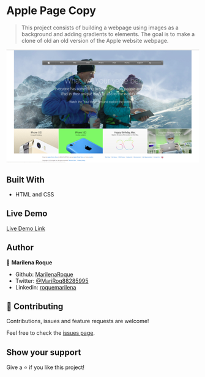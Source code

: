 # Apple Page Copy

> This project consists of building a webpage using images as a background and adding gradients to elements. The goal is to make a clone of old an old version of the Apple website webpage.

![screenshot](assets/img/screenshot.png)



## Built With

- HTML and CSS

## Live Demo

[Live Demo Link](https://marilenaroque.github.io/AppleProject/)




## Author

👤 **Marilena Roque**

- Github: [MarilenaRoque](https://github.com/MarilenaRoque)
- Twitter: [@MariRoq88285995](https://twitter.com/MariRoq88285995)
- Linkedin: [roquemarilena](https://www.linkedin.com/in/roquemarilena/)



## 🤝 Contributing

Contributions, issues and feature requests are welcome!

Feel free to check the [issues page](issues/).

## Show your support

Give a ⭐️ if you like this project!


